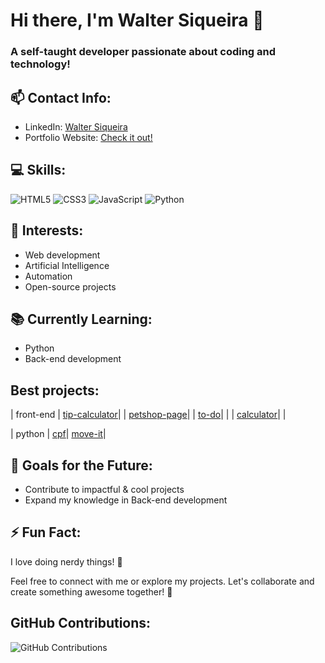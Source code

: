 # Hi there, I'm Walter Siqueira 👋
### A self-taught developer passionate about coding and technology!

## 📫 Contact Info:
- LinkedIn: [Walter Siqueira](https://www.linkedin.com/in/walter-siqueira/)
- Portfolio Website: [Check it out!](https://portifolio-page-walter.vercel.app)

## 💻 Skills:
![HTML5](https://img.shields.io/badge/HTML5-E34F26?style=for-the-badge&logo=html5&logoColor=white)
![CSS3](https://img.shields.io/badge/CSS3-1572B6?style=for-the-badge&logo=css3&logoColor=white)
![JavaScript](https://img.shields.io/badge/JavaScript-F7DF1E?style=for-the-badge&logo=javascript&logoColor=black)
![Python](https://img.shields.io/badge/Python-3776AB?style=for-the-badge&logo=python&logoColor=white)

## 🌟 Interests:
- Web development
- Artificial Intelligence
- Automation
- Open-source projects

## 📚 Currently Learning:
- Python
- Back-end development

## Best projects:
| front-end 
| [tip-calculator](https://github.com/WalterSiqueira/tip_calculator)| 
| [petshop-page](https://github.com/WalterSiqueira/pwi)|
| [to-do](https://github.com/WalterSiqueira/To_do_app)|  |
| [calculator](https://github.com/WalterSiqueira/Calculator)|  |

| python | 
[cpf](https://github.com/WalterSiqueira/Projeto_cpf)|
[move-it](https://github.com/WalterSiqueira/move_it)|

## 🎯 Goals for the Future:
- Contribute to impactful & cool projects
- Expand my knowledge in Back-end development

## ⚡ Fun Fact:
I love doing nerdy things! 🧩

Feel free to connect with me or explore my projects. Let's collaborate and create something awesome together! 🚀

## GitHub Contributions:
![GitHub Contributions](https://img.shields.io/github/last-commit/waltersiqueira/waltersiqueira?style=for-the-badge&logo=github&logoColor=white)
